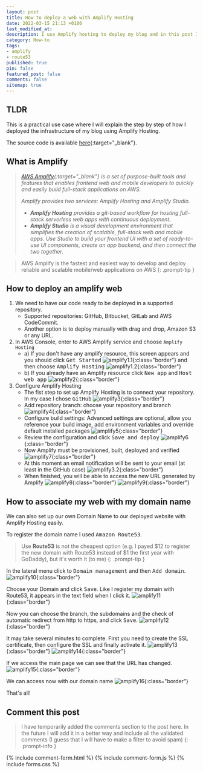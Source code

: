 ```yaml
---
layout: post
title: How to deploy a web with Amplify Hosting
date: 2022-03-15 21:13 +0100
last_modified_at:
description: I use Amplify hosting to deploy my blog and in this post I will explain how to do it step by step. The source code is public, so you can also do it if you want to
category: How-to
tags:
- amplify
- route53
published: true
pin: false
featured_post: false
comments: false
sitemap: true
---
```


## TLDR

This is a practical use case where I will explain the step by step of how I deployed the infrastructure of my blog using Amplify Hosting.

The source code is available [here](https://github.com/alazaroc/blog-web/){:target="_blank"}.

## What is Amplify

> *[AWS Amplify](https://aws.amazon.com/amplify/){:target="_blank"} is a set of purpose-built tools and features that enables frontend web and mobile developers to quickly and easily build full-stack applications on AWS.*
>
> *Amplify provides two services: Amplify Hosting and Amplify Studio.*
>
> - ***Amplify Hosting** provides a git-based workflow for hosting full-stack serverless web apps with continuous deployment.*
> - ***Amplify Studio** is a visual development environment that simplifies the creation of scalable, full-stack web and mobile apps. Use Studio to build your frontend UI with a set of ready-to-use UI components, create an app backend, and then connect the two together.*

> AWS Amplify is the fastest and easiest way to develop and deploy reliable and scalable mobile/web applications on AWS
{: .prompt-tip }

## How to deploy an amplify web

1. We need to have our code ready to be deployed in a supported repository.
   - Supported repositories: GitHub, Bitbucket, GitLab and AWS CodeCommit.
   - Another option is to deploy manually with drag and drop, Amazon S3 or any URL.
2. In AWS Console, enter to AWS Amplify service and choose `Amplify Hosting`
   - a) If you don't have any amplify resource, this screen appears and you should click <kbd>Get Started</kbd>
    ![amplify1.1](/assets/img/posts/2022-03-15-how-to-deploy-a-web-with-amplify/amplify-1.1-new.png){:class="border"}
    and then choose <kbd>Amplify Hosting</kbd>
    ![amplify1.2](/assets/img/posts/2022-03-15-how-to-deploy-a-web-with-amplify/amplify-1.2-new.png){:class="border"}
   - b) If you already have an Amplify resource click <kbd>New app</kbd> and <kbd>Host web app</kbd>
    ![amplify2](/assets/img/posts/2022-03-15-how-to-deploy-a-web-with-amplify/amplify-2.png){:class="border"}
3. Configure Amplify Hosting
   - The fist step to set up Amplify Hosting is to connect your repository. In my case I chose <kbd>GitHub</kbd>
    ![amplify3](/assets/img/posts/2022-03-15-how-to-deploy-a-web-with-amplify/amplify-3.png){:class="border"}
   - Add repository branch: choose your repository and branch
    ![amplify4](/assets/img/posts/2022-03-15-how-to-deploy-a-web-with-amplify/amplify-4.png){:class="border"}
   - Configure build settings: Advanced settings are optional, allow you reference your build image, add environment variables and override default installed packages
    ![amplify5](/assets/img/posts/2022-03-15-how-to-deploy-a-web-with-amplify/amplify-5.png){:class="border"}
   - Review the configuration and click <kbd>Save and deploy</kbd>
    ![amplify6](/assets/img/posts/2022-03-15-how-to-deploy-a-web-with-amplify/amplify-6.png){:class="border"}
   - Now Amplify must be provisioned, built, deployed and verified
    ![amplify7](/assets/img/posts/2022-03-15-how-to-deploy-a-web-with-amplify/amplify-7.png){:class="border"}
   - At this moment an email notification will be sent to your email (at least in the GitHub case)
    ![amplify3.2](/assets/img/posts/2022-03-15-how-to-deploy-a-web-with-amplify/amplify-3.2-github.png){:class="border"}
   - When finished, you will be able to access the new URL generated by Amplify
    ![amplify8](/assets/img/posts/2022-03-15-how-to-deploy-a-web-with-amplify/amplify-8-web.png){:class="border"}
    ![amplify9](/assets/img/posts/2022-03-15-how-to-deploy-a-web-with-amplify/amplify-9-web.png){:class="border"}
  
## How to associate my web with my domain name

We can also set up our own Domain Name to our deployed website with Amplify Hosting easily.

To register the domain name I used <kbd>Amazon Route53</kbd>.
> Use **Route53** is not the cheapest option (e.g. I payed $12 to register the new domain with Route53 instead of $1 the first year with GoDaddy), but it's worth it (to me)
{: .prompt-tip }

In the lateral menu click to <kbd>Domain management</kbd> and then <kbd>Add domain</kbd>.
![amplify10](/assets/img/posts/2022-03-15-how-to-deploy-a-web-with-amplify/amplify-10-domain.png){:class="border"}

Choose your Domain and click <kbd>Save</kbd>. Like I register my domain with Route53, it appears in the text field when I click it.
![amplify11](/assets/img/posts/2022-03-15-how-to-deploy-a-web-with-amplify/amplify-11.png){:class="border"}

Now you can choose the branch, the subdomains and the check of automatic redirect from http to https, and click <kbd>Save</kbd>.
![amplify12](/assets/img/posts/2022-03-15-how-to-deploy-a-web-with-amplify/amplify-12.png){:class="border"}

It may take several minutes to complete. First you need to create the SSL certificate, then configure the SSL and finally activate it.
![amplify13](/assets/img/posts/2022-03-15-how-to-deploy-a-web-with-amplify/amplify-13.png){:class="border"}
![amplify14](/assets/img/posts/2022-03-15-how-to-deploy-a-web-with-amplify/amplify-14.png){:class="border"}

If we access the main page we can see that the URL has changed.
![amplify15](/assets/img/posts/2022-03-15-how-to-deploy-a-web-with-amplify/amplify-15-web-2.png){:class="border"}

We can access now with our domain name
![amplify16](/assets/img/posts/2022-03-15-how-to-deploy-a-web-with-amplify/amplify-16-web-2.png){:class="border"}

That's all!

## Comment this post

> I have temporarily added the comments section to the post here. In the future I will add it in a better way and include all the validated comments (I guess that I will have to make a filter to avoid spam)
{: .prompt-info }

{% include comment-form.html %}
{% include comment-form.js %}
{% include forms.css %}
